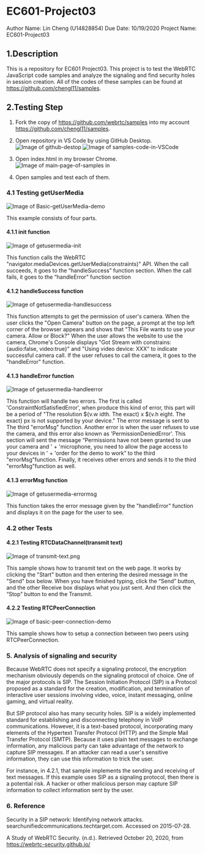 # EC601-Project03
Author Name: Lin Cheng (U14828854)
Due Date: 10/19/2020
Project Name: EC601-Project03

## 1.Description

This is a repository for EC601 Project03. This project is to test the WebRTC JavaScript code samples and analyze the signaling and find security holes in session creation. All of the codes of these samples can be found at https://github.com/chengl11/samples.


## 2.Testing Step

1. Fork the copy of https://github.com/webrtc/samples into my account https://github.com/chengl11/samples.

2. Open repository in VS Code by using GitHub Desktop.
![Image of github-destop](https://github.com/chengl11/EC601-Project03/blob/main/images/github-destop.png)
![Image of samples-code-in-VSCode](https://github.com/chengl11/EC601-Project03/blob/main/images/samples-in-vscode.png)

3. Open index.html in my browser Chrome.
![Image of main-page-of-samples in](https://github.com/chengl11/EC601-Project03/blob/main/images/samples-in-vscode.png)

4. Open samples and test each of them.

### 4.1 Testing getUserMedia
![Image of Basic-getUserMedia-demo](https://github.com/chengl11/EC601-Project03/blob/main/images/Basic-getUserMedia-demo.png)

This example consists of four parts.

#### 4.1.1 init function
![Image of getusermedia-init](https://github.com/chengl11/EC601-Project03/blob/main/images/getusermedia-init.png)

This function calls the WebRTC "navigator.mediaDevices.getUserMedia(constraints)" API. When the call succeeds, it goes to the “handleSuccess” function section. When the call fails, it goes to the “handleError” function section

#### 4.1.2 handleSuccess function
![Image of getusermedia-handlesuccess](https://github.com/chengl11/EC601-Project03/blob/main/images/getusermedia-handlesuccess.png)

This function attempts to get the permission of user's camera. When the user clicks the "Open Camera" button on the page, a prompt at the top left corner of the browser appears and shows that "This File wants to use your camera. Allow or Block?" When the user allows the website to use the camera, Chrome's Console displays "Got Stream with constrains: {audio:false, video:true}" and "Using video device: XXX" to indicate successful camera call. If the user refuses to call the camera, it goes to the "handleError" function.

#### 4.1.3 handleError function
![Image of getusermedia-handleerror](https://github.com/chengl11/EC601-Project03/blob/main/images/getusermedia-handleerror.png)

This function will handle two errors. The first is called 'ConstraintNotSatisfiedError', when produce this kind of error, this part will be a period of "The resolution ${v.w idth. The exact} x ${v.h eight. The exact} px is not supported by your device." The error message is sent to The third "errorMsg" function. Another error is when the user refuses to use the camera, and this error also known as 'PermissionDeniedError'. This section will sent the message “Permissions have not been granted to use your camera and ' + 'microphone, you need to allow the page access to your devices in ' + 'order for the demo to work” to the third "errorMsg"function. Finally, it receives other errors and sends it to the third "errorMsg"function as well.

#### 4.1.3 errorMsg function
![Image of getusermedia-errormsg](https://github.com/chengl11/EC601-Project03/blob/main/images/getusermedia-errormsg.png)

This function takes the error message given by the "handleError" function and displays it on the page for the user to see.

### 4.2 other Tests

#### 4.2.1 Testing RTCDataChannel(transmit text)
![Image of transmit-text.png](https://github.com/chengl11/EC601-Project03/blob/main/images/transmit-text.png)

This sample shows how to transmit text on the web page. It works by clicking the "Start" button and then entering the desired message in the "Send" box below. When you have finished typing, click the “Send” button, and the other Receive box displays what you just sent. And then click the “Stop” button to end the Transmit.

#### 4.2.2 Testing RTCPeerConnection
![Image of basic-peer-connection-demo](https://github.com/chengl11/EC601-Project03/blob/main/images/basic-peer-connection-demo.png)

This sample shows how to setup a connection between two peers using RTCPeerConnection. 


### 5. Analysis of signaling and security

Because WebRTC does not specify a signaling protocol, the encryption mechanism obviously depends on the signaling protocol of choice. One of the major protocols is SIP. The Session Initiation Protocol (SIP) is a Protocol proposed as a standard for the creation, modification, and termination of interactive user sessions involving video, voice, instant messaging, online gaming, and virtual reality.

But SIP protocol also has many security holes. SIP is a widely implemented standard for establishing and disconnecting telephony in VoIP communications. However, it is a text-based protocol, incorporating many elements of the Hypertext Transfer Protocol (HTTP) and the Simple Mail Transfer Protocol (SMTP). Because it uses plain text messages to exchange information, any malicious party can take advantage of the network to capture SIP messages. If an attacker can read a user's sensitive information, they can use this information to trick the user.

For instance, in 4.2.1, that sample implements the sending and receiving of text messages. If this example uses SIP as a signaling protocol, then there is a potential risk. A hacker or other malicious person may capture SIP information to collect information sent by the user.


### 6. Reference

Security in a SIP network: Identifying network attacks.
searchunifiedcommunications.techtarget.com. Accessed on 2015-07-28.

A Study of WebRTC Security. (n.d.). Retrieved October 20, 2020, from https://webrtc-security.github.io/
